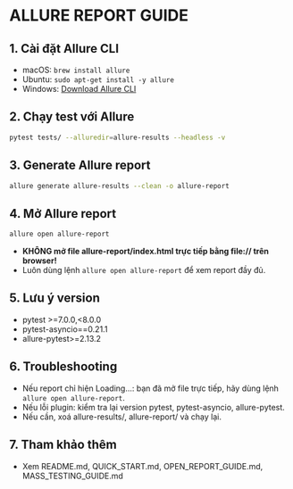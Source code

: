 # ALLURE REPORT GUIDE

## 1. Cài đặt Allure CLI
- macOS: `brew install allure`
- Ubuntu: `sudo apt-get install -y allure`
- Windows: [Download Allure CLI](https://docs.qameta.io/allure/#_installing_a_commandline)

## 2. Chạy test với Allure
```bash
pytest tests/ --alluredir=allure-results --headless -v
```

## 3. Generate Allure report
```bash
allure generate allure-results --clean -o allure-report
```

## 4. Mở Allure report
```bash
allure open allure-report
```
- **KHÔNG mở file allure-report/index.html trực tiếp bằng file:// trên browser!**
- Luôn dùng lệnh `allure open allure-report` để xem report đầy đủ.

## 5. Lưu ý version
- pytest >=7.0.0,<8.0.0
- pytest-asyncio==0.21.1
- allure-pytest>=2.13.2

## 6. Troubleshooting
- Nếu report chỉ hiện Loading...: bạn đã mở file trực tiếp, hãy dùng lệnh `allure open allure-report`.
- Nếu lỗi plugin: kiểm tra lại version pytest, pytest-asyncio, allure-pytest.
- Nếu cần, xoá allure-results/, allure-report/ và chạy lại.

## 7. Tham khảo thêm
- Xem README.md, QUICK_START.md, OPEN_REPORT_GUIDE.md, MASS_TESTING_GUIDE.md 